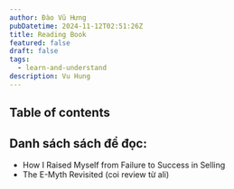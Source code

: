 ```yaml
---
author: Đào Vũ Hưng
pubDatetime: 2024-11-12T02:51:26Z
title: Reading Book
featured: false
draft: false
tags:
  - learn-and-understand
description: Vu Hung
---
```

## Table of contents
## Danh sách sách để đọc:
- How I Raised Myself from Failure to Success in Selling
- The E-Myth Revisited (coi review từ ali)